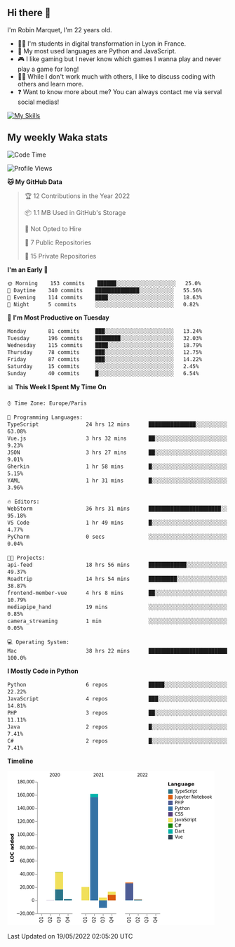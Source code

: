 ## Hi there 👋

I'm Robin Marquet, I'm 22 years old.

- 👨‍💻 I'm students in digital transformation in Lyon in France.
- 🌱 My most used languages are Python and JavaScript.
- 🎮 I like gaming but I never know which games I wanna play and never play a game for long!
- 👯‍♀️ While I don't work much with others, I like to discuss coding with others and learn more.
- ❓ Want to know more about me? You can always contact me via serval social medias!

[![My Skills](https://skillicons.dev/icons?i=js,html,css,docker,express,figma,firebase,graphql,mongodb,mysql,nodejs,py,react,ts,vue)](https://skillicons.dev)

## My weekly Waka stats

<!--START_SECTION:waka-->
![Code Time](http://img.shields.io/badge/Code%20Time-0%20secs-blue)

![Profile Views](http://img.shields.io/badge/Profile%20Views-0-blue)

**🐱 My GitHub Data** 

> 🏆 12 Contributions in the Year 2022
 > 
> 📦 1.1 MB Used in GitHub's Storage 
 > 
> 🚫 Not Opted to Hire
 > 
> 📜 7 Public Repositories 
 > 
> 🔑 15 Private Repositories  
 > 
**I'm an Early 🐤** 

```text
🌞 Morning    153 commits    ██████░░░░░░░░░░░░░░░░░░░   25.0% 
🌆 Daytime    340 commits    ██████████████░░░░░░░░░░░   55.56% 
🌃 Evening    114 commits    ████░░░░░░░░░░░░░░░░░░░░░   18.63% 
🌙 Night      5 commits      ░░░░░░░░░░░░░░░░░░░░░░░░░   0.82%

```
📅 **I'm Most Productive on Tuesday** 

```text
Monday       81 commits     ███░░░░░░░░░░░░░░░░░░░░░░   13.24% 
Tuesday      196 commits    ████████░░░░░░░░░░░░░░░░░   32.03% 
Wednesday    115 commits    ████░░░░░░░░░░░░░░░░░░░░░   18.79% 
Thursday     78 commits     ███░░░░░░░░░░░░░░░░░░░░░░   12.75% 
Friday       87 commits     ███░░░░░░░░░░░░░░░░░░░░░░   14.22% 
Saturday     15 commits     ░░░░░░░░░░░░░░░░░░░░░░░░░   2.45% 
Sunday       40 commits     █░░░░░░░░░░░░░░░░░░░░░░░░   6.54%

```


📊 **This Week I Spent My Time On** 

```text
⌚︎ Time Zone: Europe/Paris

💬 Programming Languages: 
TypeScript               24 hrs 12 mins      ███████████████░░░░░░░░░░   63.08% 
Vue.js                   3 hrs 32 mins       ██░░░░░░░░░░░░░░░░░░░░░░░   9.23% 
JSON                     3 hrs 27 mins       ██░░░░░░░░░░░░░░░░░░░░░░░   9.01% 
Gherkin                  1 hr 58 mins        █░░░░░░░░░░░░░░░░░░░░░░░░   5.15% 
YAML                     1 hr 31 mins        █░░░░░░░░░░░░░░░░░░░░░░░░   3.96%

🔥 Editors: 
WebStorm                 36 hrs 31 mins      ███████████████████████░░   95.18% 
VS Code                  1 hr 49 mins        █░░░░░░░░░░░░░░░░░░░░░░░░   4.77% 
PyCharm                  0 secs              ░░░░░░░░░░░░░░░░░░░░░░░░░   0.04%

🐱‍💻 Projects: 
api-feed                 18 hrs 56 mins      ████████████░░░░░░░░░░░░░   49.37% 
Roadtrip                 14 hrs 54 mins      █████████░░░░░░░░░░░░░░░░   38.87% 
frontend-member-vue      4 hrs 8 mins        ██░░░░░░░░░░░░░░░░░░░░░░░   10.79% 
mediapipe_hand           19 mins             ░░░░░░░░░░░░░░░░░░░░░░░░░   0.85% 
camera_streaming         1 min               ░░░░░░░░░░░░░░░░░░░░░░░░░   0.05%

💻 Operating System: 
Mac                      38 hrs 22 mins      █████████████████████████   100.0%

```

**I Mostly Code in Python** 

```text
Python                   6 repos             █████░░░░░░░░░░░░░░░░░░░░   22.22% 
JavaScript               4 repos             ███░░░░░░░░░░░░░░░░░░░░░░   14.81% 
PHP                      3 repos             ██░░░░░░░░░░░░░░░░░░░░░░░   11.11% 
Java                     2 repos             █░░░░░░░░░░░░░░░░░░░░░░░░   7.41% 
C#                       2 repos             █░░░░░░░░░░░░░░░░░░░░░░░░   7.41%

```


**Timeline**

![Chart not found](https://raw.githubusercontent.com/rmarquet21/rmarquet21/main/charts/bar_graph.png) 


 Last Updated on 19/05/2022 02:05:20 UTC
<!--END_SECTION:waka-->
